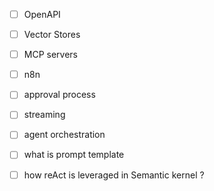 - [ ] OpenAPI
- [ ] Vector Stores
- [ ] MCP servers
- [ ] n8n
- [ ] approval process
- [ ] streaming
- [ ] agent orchestration
- [ ] what is prompt template
- [ ] how reAct is leveraged in Semantic kernel ?
 